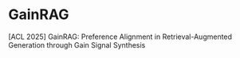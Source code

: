 # GainRAG
[ACL 2025] GainRAG: Preference Alignment in Retrieval-Augmented Generation through Gain Signal Synthesis
